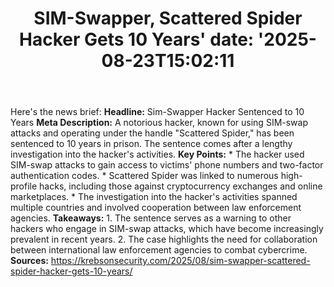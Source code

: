 ﻿---
title: "SIM-Swapper, Scattered Spider Hacker Gets 10 Years'
date: '2025-08-23T15:02:11"
category: "Markets"
summary: ""
slug: "simswapper scattered spider hacker gets 10 years"
source_urls:
  - "https://krebsonsecurity.com/2025/08/sim-swapper-scattered-spider-hacker-gets-10-years/"
seo:
  title: "SIM-Swapper, Scattered Spider Hacker Gets 10 Years | Hash n Hedge'
  description: '"
  keywords: ["news", "markets", "brief"]
---
Here's the news brief:  **Headline:** Sim-Swapper Hacker Sentenced to 10 Years  **Meta Description:** A notorious hacker, known for using SIM-swap attacks and operating under the handle "Scattered Spider," has been sentenced to 10 years in prison. The sentence comes after a lengthy investigation into the hacker's activities.  **Key Points:**  * The hacker used SIM-swap attacks to gain access to victims' phone numbers and two-factor authentication codes. * Scattered Spider was linked to numerous high-profile hacks, including those against cryptocurrency exchanges and online marketplaces. * The investigation into the hacker's activities spanned multiple countries and involved cooperation between law enforcement agencies.  **Takeaways:**  1. The sentence serves as a warning to other hackers who engage in SIM-swap attacks, which have become increasingly prevalent in recent years. 2. The case highlights the need for collaboration between international law enforcement agencies to combat cybercrime.  **Sources:**  https://krebsonsecurity.com/2025/08/sim-swapper-scattered-spider-hacker-gets-10-years/ 
